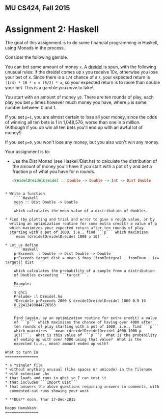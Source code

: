 MU CS424, Fall 2015
-------------------
Assignment 2: Haskell
=====================

The goal of this assignment is to do some financial programming in
Haskell, using Monads in the process.

Consider the following gamble.

You can bet some amount of money ```x```.  A
[dreidel](https://en.wikipedia.org/wiki/Dreidel) is spun, with the
following unusual rules: if the dreidel comes up ג you receive 10x,
otherwise you lose your bet of x.  Since there is a ```1/4``` chance
of a ג, your expected return is ```(1/4) * 10 * x = (5/2) * x```, so
your expected return is to more than double your bet.  This is a
gamble you *have* to take!

You start with an amount of money ```y0```.  There are ten rounds of
play, each play you bet ```p``` times however much money you have,
where ```p``` is some number between 0 and 1.

If you set ```p=1```, you are almost certain to lose all your money,
since the odds of winning all ten bets is 1 in 1,048,576, worse than
one in a million.  (Although if you *do* win all ten bets you'll end
up with an awful lot of money!)

If you set ```p=0```, you won't lose any money, but you also won't win
any money.

Your assignment is to:

* Use the Dist Monad (see Haskell/Dist.hs) to calculate the
  distribution of the amount of money you'll have if you start with a
  pot of y and bet a fraction p of what you have for n rounds.

    ````Haskell
    dreidelDreidelDreidel :: Double -> Double -> Int -> Dist Double
````

* Write a function
    ````Haskell
    mean :: Dist Double -> Double
    ````
	which calculates the mean value of a distribution of doubles.

* Find (by plotting and trial and error to give a rough value, or by
  writing an optimization routine for some extra credit) a value of p
  which maximizes your expected return after ten rounds of play
  starting with a pot of 1000, i.e., find ```p``` which maximizes
  ```mean (dreidelDreidelDreidel 1000 p 10)```.

* Let us define
    ````Haskell
    prExceeds :: Double -> Dist Double -> Double
    prExceeds target dist = mean $ fmap (fromIntegral . fromEnum . (>= target)) dist
    ````
	which calculates the probability of a sample from a distribution
	of Doubles exceeding ```target```.

    Example:
    ````
    $ ghci
	Prelude> :l Dreidel.hs
    *Dreidel> prExceeds 2000 $ dreidelDreidelDreidel 1000 0.5 10
    0.22412490844726563
    ````

	Find (again, by an optimization routine for extra credit) a value
	of ```p``` which maximizes the chance of having over 4000 after
	ten rounds of play starting with a pot of 1000, i.e., find ```p```
	which maximizes ```mean (dreidelDreidelDreidel 4000 1000 p
	10))```.  What is this value of ```p```?  What is the probability
	of ending up with over 4000 using that value?  What is the
	expected (i.e., mean) amount ended up with?

What to turn in
===============

* a *single* file
* without anything unusual (like spaces or unicode) in the filename
* with extension .hs
* that loads and runs in ghci so I can test it
* that includes ```import Dist```
* that answers the above questions requiring answers in comments, with
  commented-out runs showing your work

* **DUE** noon, Thur 17-Dec-2015

Happy Hanukkah!
===============
